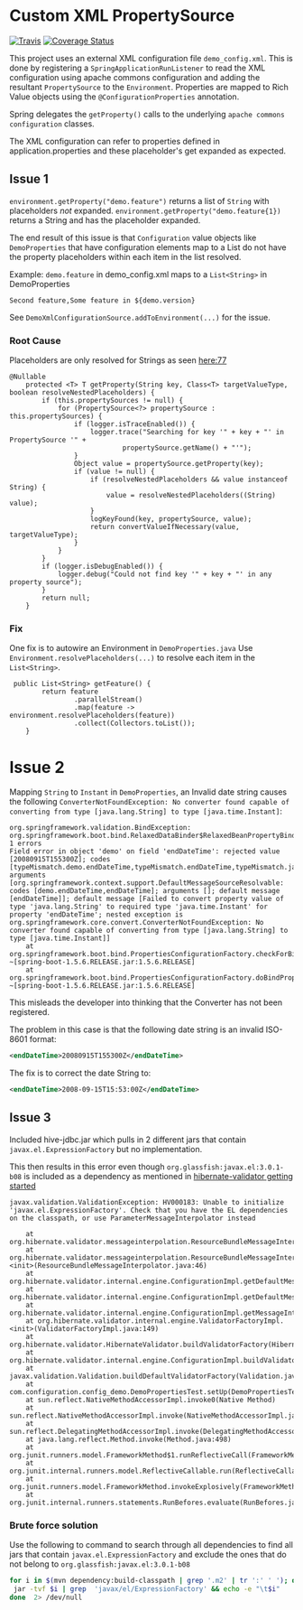 # Custom XML PropertySource 
[![Travis](https://img.shields.io/travis/66-24/config_demo.svg)](https://travis-ci.org/66-24/config_demo) 
[![Coverage Status](https://coveralls.io/repos/github/66-24/config_demo/badge.svg?branch=master)](https://coveralls.io/github/66-24/config_demo?branch=master)

This project uses an external XML configuration file `demo_config.xml`.
This is done by registering a `SpringApplicationRunListener` to read the XML 
configuration using apache commons configuration and adding the resultant 
`PropertySource` to the `Environment`.
Properties are mapped to Rich Value objects using the `@ConfigurationProperties` annotation.

Spring delegates the `getProperty()` calls to the underlying
`apache commons configuration` classes. 

The XML configuration can refer to properties defined in application.properties
and these placeholder's get expanded as expected.

## Issue 1
`environment.getProperty("demo.feature")` returns a list of `String`
with placeholders _not_ expanded.
`environment.getProperty("demo.feature{1})` returns a String and has
the placeholder expanded.

The end result of this issue is that `Configuration` value 
objects like `DemoProperties` that have configuration elements map to 
a List<String> do not have the property placeholders 
within each item in the list resolved.

Example: `demo.feature` in demo_config.xml maps to a `List<String>` in DemoProperties
```
Second feature,Some feature in ${demo.version}
```


See `DemoXmlConfigurationSource.addToEnvironment(...)` for  the issue.  

### Root Cause
Placeholders are only resolved for Strings as seen 
[here:77](https://github.com/spring-projects/spring-framework/blob/master/spring-core/src/main/java/org/springframework/core/env/PropertySourcesPropertyResolver.java)
```
@Nullable
	protected <T> T getProperty(String key, Class<T> targetValueType, boolean resolveNestedPlaceholders) {
		if (this.propertySources != null) {
			for (PropertySource<?> propertySource : this.propertySources) {
				if (logger.isTraceEnabled()) {
					logger.trace("Searching for key '" + key + "' in PropertySource '" +
							propertySource.getName() + "'");
				}
				Object value = propertySource.getProperty(key);
				if (value != null) {
					if (resolveNestedPlaceholders && value instanceof String) {
						value = resolveNestedPlaceholders((String) value);
					}
					logKeyFound(key, propertySource, value);
					return convertValueIfNecessary(value, targetValueType);
				}
			}
		}
		if (logger.isDebugEnabled()) {
			logger.debug("Could not find key '" + key + "' in any property source");
		}
		return null;
	}
```
### Fix
One fix is to autowire an Environment in `DemoProperties.java`
Use `Environment.resolvePlaceholders(...)` to resolve each
item in the `List<String>`.

```
 public List<String> getFeature() {
        return feature
                .parallelStream()
                .map(feature -> environment.resolvePlaceholders(feature))
                .collect(Collectors.toList());
    }
```

# Issue 2
Mapping `String` to `Instant` in `DemoProperties`, an Invalid date string 
causes the following `ConverterNotFoundException: No converter found capable of converting from type [java.lang.String] to type [java.time.Instant]`:
```
org.springframework.validation.BindException: org.springframework.boot.bind.RelaxedDataBinder$RelaxedBeanPropertyBindingResult: 1 errors
Field error in object 'demo' on field 'endDateTime': rejected value [20080915T155300Z]; codes [typeMismatch.demo.endDateTime,typeMismatch.endDateTime,typeMismatch.java.time.Instant,typeMismatch]; arguments [org.springframework.context.support.DefaultMessageSourceResolvable: codes [demo.endDateTime,endDateTime]; arguments []; default message [endDateTime]]; default message [Failed to convert property value of type 'java.lang.String' to required type 'java.time.Instant' for property 'endDateTime'; nested exception is org.springframework.core.convert.ConverterNotFoundException: No converter found capable of converting from type [java.lang.String] to type [java.time.Instant]]
	at org.springframework.boot.bind.PropertiesConfigurationFactory.checkForBindingErrors(PropertiesConfigurationFactory.java:359) ~[spring-boot-1.5.6.RELEASE.jar:1.5.6.RELEASE]
	at org.springframework.boot.bind.PropertiesConfigurationFactory.doBindPropertiesToTarget(PropertiesConfigurationFactory.java:276) ~[spring-boot-1.5.6.RELEASE.jar:1.5.6.RELEASE]

```
This misleads the developer into thinking that the Converter
has not been registered.

The problem in this case is that the following date string
is an invalid ISO-8601 format:

```xml
<endDateTime>20080915T155300Z</endDateTime>
```
The fix is to correct the date String to:
```xml
<endDateTime>2008-09-15T15:53:00Z</endDateTime>
```

## Issue 3
Included hive-jdbc.jar which pulls in 2 different
jars that contain `javax.el.ExpressionFactory` but no
implementation.

This then results in this error even though `org.glassfish:javax.el:3.0.1-b08`
is included as a dependency as mentioned in [hibernate-validator getting started](http://hibernate.org/validator/documentation/getting-started/)

```
javax.validation.ValidationException: HV000183: Unable to initialize 'javax.el.ExpressionFactory'. Check that you have the EL dependencies on the classpath, or use ParameterMessageInterpolator instead

	at org.hibernate.validator.messageinterpolation.ResourceBundleMessageInterpolator.buildExpressionFactory(ResourceBundleMessageInterpolator.java:122)
	at org.hibernate.validator.messageinterpolation.ResourceBundleMessageInterpolator.<init>(ResourceBundleMessageInterpolator.java:46)
	at org.hibernate.validator.internal.engine.ConfigurationImpl.getDefaultMessageInterpolator(ConfigurationImpl.java:420)
	at org.hibernate.validator.internal.engine.ConfigurationImpl.getDefaultMessageInterpolatorConfiguredWithClassLoader(ConfigurationImpl.java:596)
	at org.hibernate.validator.internal.engine.ConfigurationImpl.getMessageInterpolator(ConfigurationImpl.java:355)
	at org.hibernate.validator.internal.engine.ValidatorFactoryImpl.<init>(ValidatorFactoryImpl.java:149)
	at org.hibernate.validator.HibernateValidator.buildValidatorFactory(HibernateValidator.java:38)
	at org.hibernate.validator.internal.engine.ConfigurationImpl.buildValidatorFactory(ConfigurationImpl.java:322)
	at javax.validation.Validation.buildDefaultValidatorFactory(Validation.java:103)
	at com.configuration.config_demo.DemoPropertiesTest.setUp(DemoPropertiesTest.java:32)
	at sun.reflect.NativeMethodAccessorImpl.invoke0(Native Method)
	at sun.reflect.NativeMethodAccessorImpl.invoke(NativeMethodAccessorImpl.java:62)
	at sun.reflect.DelegatingMethodAccessorImpl.invoke(DelegatingMethodAccessorImpl.java:43)
	at java.lang.reflect.Method.invoke(Method.java:498)
	at org.junit.runners.model.FrameworkMethod$1.runReflectiveCall(FrameworkMethod.java:50)
	at org.junit.internal.runners.model.ReflectiveCallable.run(ReflectiveCallable.java:12)
	at org.junit.runners.model.FrameworkMethod.invokeExplosively(FrameworkMethod.java:47)
	at org.junit.internal.runners.statements.RunBefores.evaluate(RunBefores.java:24)
```
### Brute force solution
Use the following to command to search through all
dependencies to find all jars that contain
`javax.el.ExpressionFactory` and exclude the ones
that do not belong to `org.glassfish:javax.el:3.0.1-b08`

```bash
for i in $(mvn dependency:build-classpath | grep '.m2' | tr ':' ' '); do                                                                                                                                                               [19:14:33]
 jar -tvf $i | grep  'javax/el/ExpressionFactory' && echo -e "\t$i"
done  2> /dev/null
```